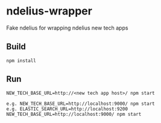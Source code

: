 # ndelius-wrapper
Fake ndelius for wrapping ndelius new tech apps

## Build
```
npm install
```

## Run
```
NEW_TECH_BASE_URL=http://<new tech app host>/ npm start

e.g. NEW_TECH_BASE_URL=http://localhost:9000/ npm start
e.g. ELASTIC_SEARCH_URL=http://localhost:9200 NEW_TECH_BASE_URL=http://localhost:9000/ npm start
```
